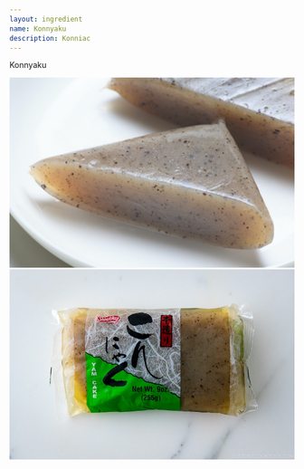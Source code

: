 ```yaml
---
layout: ingredient
name: Konnyaku
description: Konniac
---
```


Konnyaku

![Konnyaku](/assets/images/ingredients/konnyaku-1.jpg)
![Konnyaku](/assets/images/ingredients/konnyaku-2.jpg)

